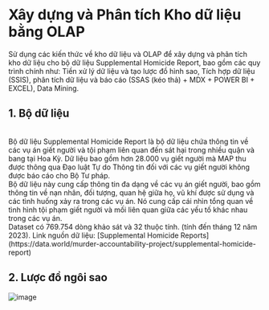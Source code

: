 # Xây dựng và Phân tích Kho dữ liệu bằng OLAP

Sử dụng các kiến thức về kho dữ liệu và OLAP để xây dựng và phân tích kho dữ liệu cho bộ dữ liệu Supplemental Homicide Report, bao gồm các quy trình chính như: Tiền xử lý dữ liệu và tạo lược đồ hình sao, Tích hợp dữ liệu (SSIS), phân tích dữ liệu và báo cáo (SSAS (kéo thả) + MDX + POWER BI + EXCEL), Data Mining. </br>

## 1. Bộ dữ liệu
</br>
Bộ dữ liệu Supplemental Homicide Report là bộ dữ liệu chứa thông tin về các vụ án giết người và tội phạm liên quan đến sát hại trong nhiều quận và bang tại Hoa Kỳ. Dữ liệu bao gồm hơn 28.000 vụ giết người mà MAP thu được thông qua Đạo luật Tự do Thông tin đối với các vụ giết người không được báo cáo cho Bộ Tư pháp. </br>
Bộ dữ liệu này cung cấp thông tin đa dạng về các vụ án giết người, bao gồm thông tin về nạn nhân, đối tượng, quan hệ giữa họ, vũ khí được sử dụng và các tình huống xảy ra trong các vụ án. Nó cung cấp cái nhìn tổng quan về tình hình tội phạm giết người và mối liên quan giữa các yếu tố khác nhau trong các vụ án. </br>
Dataset có 769.754 dòng khảo sát và 32 thuộc tính. (tính đến tháng 12 năm 2023).
Link nguồn dữ liệu: [Supplemental Homicide Reports](https://data.world/murder-accountability-project/supplemental-homicide-report)

## 2. Lược đồ ngôi sao

![image](https://github.com/VT-HaTrang/DataWarehouse-OLAP/assets/88712945/049cc981-4a2b-488e-a12f-ea2208b36dce)
